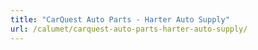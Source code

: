 ```yaml
---
title: "CarQuest Auto Parts - Harter Auto Supply"
url: /calumet/carquest-auto-parts-harter-auto-supply/
---
```

